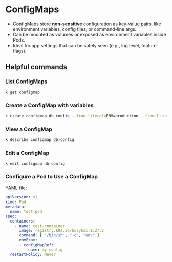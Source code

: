 # ConfigMaps

- ConfigMaps store **non-sensitive** configuration as key-value pairs, like environment variables, config files, or command-line args.
- Can be mounted as volumes or exposed as environment variables inside Pods.
- Ideal for app settings that can be safely seen (e.g., log level, feature flags).


## Helpful commands

### List ConfigMaps
```bash
k get configmap
```

### Create a ConfigMap with variables

```bash
k create configmap db-config --from-literal=ENV=production --from-literal=DB_HOST=sql01.example.com
```

### View a ConfigMap
```bash
k describe configmap db-config
```

### Edit a ConfigMap
```bash
k edit configmap db-config
```

### Configure a Pod to Use a ConfigMap

YAML file:
```yaml
apiVersion: v1
kind: Pod
metadata:
  name: test-pod
spec:
  containers:
    - name: test-container
      image: registry.k8s.io/busybox:1.27.2
      command: [ "/bin/sh", "-c", "env" ]
      envFrom:
      - configMapRef:
          name: my-config
  restartPolicy: Never
```
